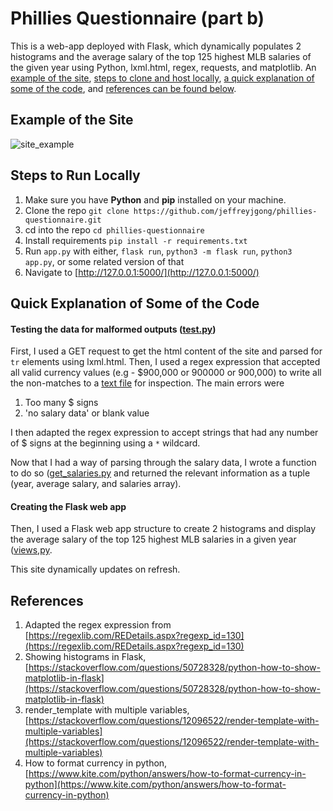 # Phillies Questionnaire (part b)

This is a web-app deployed with Flask, which dynamically populates 2 histograms and the average salary of the top 125 highest MLB salaries of the given year using Python, lxml.html, regex, requests, and matplotlib. An [example of the site](#example-of-the-site), [steps to clone and host locally](#steps-to-run-locally), [a quick explanation of some of the code](#quick-explanation-of-some-of-the-code), and [references can be found below](#references). 

## Example of the Site
![site_example](https://user-images.githubusercontent.com/82338138/152037604-42b3cb6b-ebb5-440f-a0b7-9d26db5a8bc4.PNG)

## Steps to Run Locally
1. Make sure you have **Python** and **pip** installed on your machine. 
2. Clone the repo ```git clone https://github.com/jeffreyjgong/phillies-questionnaire.git```
3. cd into the repo ```cd phillies-questionnaire```
4. Install requirements ```pip install -r requirements.txt```
5. Run ```app.py``` with either, ```flask run```, ```python3 -m flask run```, ```python3 app.py```, or some related version of that
6. Navigate to [http://127.0.0.1:5000/](http://127.0.0.1:5000/)

## Quick Explanation of Some of the Code
#### Testing the data for malformed outputs ([test.py](https://github.com/jeffreyjgong/phillies-questionnaire/blob/main/tests/test.py))
First, I used a GET request to get the html content of the site and parsed for ```tr``` elements using lxml.html. Then, I used a regex expression that accepted all valid currency values (e.g - $900,000 or 900000 or 900,000) to write all the non-matches to a [text file](https://github.com/jeffreyjgong/phillies-questionnaire/blob/main/test_outputs/malformed_outputs.txt) for inspection. 
The main errors were
1. Too many $ signs
2. 'no salary data' or blank value

I then adapted the regex expression to accept strings that had any number of $ signs at the beginning using a ```*``` wildcard. 

Now that I had a way of parsing through the salary data, I wrote a function to do so ([get_salaries.py](https://github.com/jeffreyjgong/phillies-questionnaire/blob/main/get_salaries.py) and returned the relevant information as a tuple (year, average salary, and salaries array).

#### Creating the Flask web app
Then, I used a Flask web app structure to create 2 histograms and display the average salary of the top 125 highest MLB salaries in a given year ([views,py](https://github.com/jeffreyjgong/phillies-questionnaire/blob/main/website/views.py). 

This site dynamically updates on refresh. 

## References
1. Adapted the regex expression from [https://regexlib.com/REDetails.aspx?regexp_id=130](https://regexlib.com/REDetails.aspx?regexp_id=130)
2. Showing histograms in Flask, [https://stackoverflow.com/questions/50728328/python-how-to-show-matplotlib-in-flask](https://stackoverflow.com/questions/50728328/python-how-to-show-matplotlib-in-flask)
3. render_template with multiple variables, [https://stackoverflow.com/questions/12096522/render-template-with-multiple-variables](https://stackoverflow.com/questions/12096522/render-template-with-multiple-variables)
4. How to format currency in python, [https://www.kite.com/python/answers/how-to-format-currency-in-python](https://www.kite.com/python/answers/how-to-format-currency-in-python)
